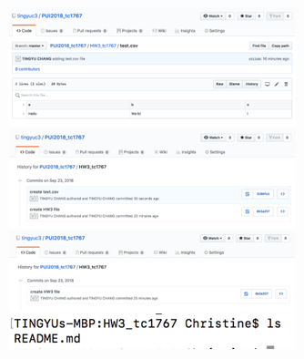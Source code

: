 ![Alt text](HW3_tc1767/test.png)
![Alt text](HW3_tc1767/history-before.png)
![Alt text](HW3_tc1767/history-after.png)
![Alt text](HW3_tc1767/ls.png)
